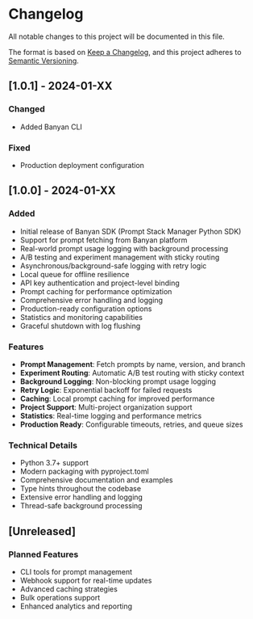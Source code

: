 # Changelog

All notable changes to this project will be documented in this file.

The format is based on [Keep a Changelog](https://keepachangelog.com/en/1.0.0/),
and this project adheres to [Semantic Versioning](https://semver.org/spec/v2.0.0.html).

## [1.0.1] - 2024-01-XX

### Changed
- Added Banyan CLI

### Fixed
- Production deployment configuration

## [1.0.0] - 2024-01-XX

### Added
- Initial release of Banyan SDK (Prompt Stack Manager Python SDK)
- Support for prompt fetching from Banyan platform
- Real-world prompt usage logging with background processing
- A/B testing and experiment management with sticky routing
- Asynchronous/background-safe logging with retry logic
- Local queue for offline resilience
- API key authentication and project-level binding
- Prompt caching for performance optimization
- Comprehensive error handling and logging
- Production-ready configuration options
- Statistics and monitoring capabilities
- Graceful shutdown with log flushing

### Features
- **Prompt Management**: Fetch prompts by name, version, and branch
- **Experiment Routing**: Automatic A/B test routing with sticky context
- **Background Logging**: Non-blocking prompt usage logging
- **Retry Logic**: Exponential backoff for failed requests
- **Caching**: Local prompt caching for improved performance
- **Project Support**: Multi-project organization support
- **Statistics**: Real-time logging and performance metrics
- **Production Ready**: Configurable timeouts, retries, and queue sizes

### Technical Details
- Python 3.7+ support
- Modern packaging with pyproject.toml
- Comprehensive documentation and examples
- Type hints throughout the codebase
- Extensive error handling and logging
- Thread-safe background processing

## [Unreleased]

### Planned Features
- CLI tools for prompt management
- Webhook support for real-time updates
- Advanced caching strategies
- Bulk operations support
- Enhanced analytics and reporting 